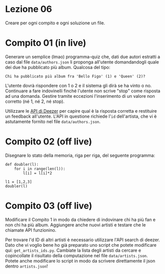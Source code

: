 # Lezione 06

Creare per ogni compito e ogni soluzione un file.

# Compito 01 (in live)

Generare un semplice (lmao) programma-quiz che, dati due autori estratti a caso dal file `data/authors.json` li proponga all'utente domandandogli quale dei due ha pubblicato più album. Qualcosa del tipo:

```
Chi ha pubblicato più album fra 'Bello Figo' (1) e 'Queen' (2)?
```

L'utente dovrà rispondere con 1 o 2 e il sistema gli dirà se ha vinto o no. Continuare a fare indovinelli finché l'utente non scrive "stop" come risposta ad una domanda. Gestire tramite eccezioni l'inserimento di un valore non corretto (né 1, né 2, né stop).

Utilizzare le [API di Deezer](https://developers.deezer.com/api/artist) per capire qual è la risposta corretta e restituire un feedback all'utente. L'API in questione richiede l'`id` dell'artista, che vi è astutamente fornito nel file `data/authors.json`.

# Compito 02 (off live)

Disegnare lo stato della memoria, riga per riga, del seguente programma:

```
def doubler(l):
	for i in range(len(l)):
		l[i] = l[i]*2
	
l1 = [1,2,3]
doubler(l)

```


# Compito 03 (off live)

Modificare il Compito 1 in modo da chiedere di indovinare chi ha più fan e non chi ha più album. Aggiungere anche nuovi artisti e testare che le chiamate API funzionino.  

Per trovare l'd ID di altri artisti è necessario utilizzare l'API search di deezer. Dato che vi voglio bene ho già preparato uno script che potete modificare qui: `get_artists_ids.py`. Cambiate la lista degli artisti da cercare e copincollate il risultato della computazione nel file `data/artists.json`. Potete anche modificare lo script in modo da scrivere direttamente il json dentro `artists.json`!
